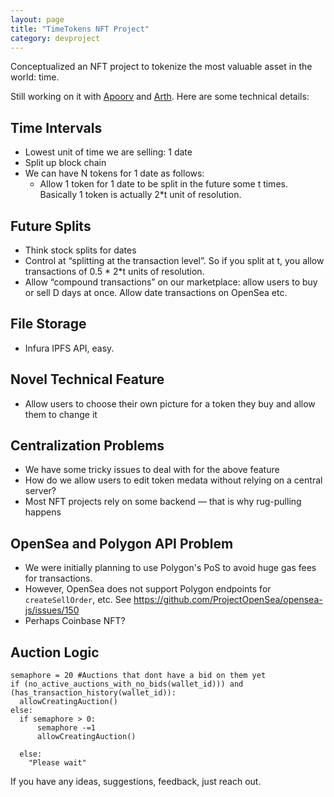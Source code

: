 ```yaml
---
layout: page
title: "TimeTokens NFT Project"
category: devproject
---
```


Conceptualized an NFT project to tokenize the most valuable asset in the world: time.

Still working on it with [Apoorv](https://twitter.com/ApoorvSingal) and [Arth](https://twitter.com/arthgupta). Here are some technical details:


## Time Intervals
- Lowest unit of time we are selling:  1 date
- Split up block chain 
- We can have N tokens for 1 date as follows:
	- Allow 1 token for 1 date to be split in the future some t times. Basically 1 token is actually 2*t unit of resolution.

## Future Splits 
- Think stock splits for dates
- Control at “splitting at the transaction level”. So if you split at t, you allow transactions of 0.5 * 2*t  units of resolution.
- Allow “compound transactions” on our marketplace: allow users to buy or sell D days at once. Allow date transactions on OpenSea etc.


## File Storage
- Infura IPFS API, easy.


## Novel Technical Feature
- Allow users to choose their own picture for a token they buy and allow them to change it

## Centralization Problems
- We have some tricky issues to deal with for the above feature
- How do we allow users to edit token medata without relying on a central server?
- Most NFT projects rely on some backend — that is why rug-pulling happens


## OpenSea and Polygon API Problem

- We were initially planning to use Polygon's PoS to avoid huge gas fees for transactions.
- However, OpenSea does not support Polygon endpoints for `createSellOrder`, etc. See https://github.com/ProjectOpenSea/opensea-js/issues/150
- Perhaps Coinbase NFT?

## Auction Logic

```
semaphore = 20 #Auctions that dont have a bid on them yet
if (no_active_auctions_with_no_bids(wallet_id))) and (has_transaction_history(wallet_id)):
  allowCreatingAuction()
else:
  if semaphore > 0:
      semaphore -=1
      allowCreatingAuction()

  else:  
    "Please wait"
```

If you have any ideas, suggestions, feedback, just reach out. 
